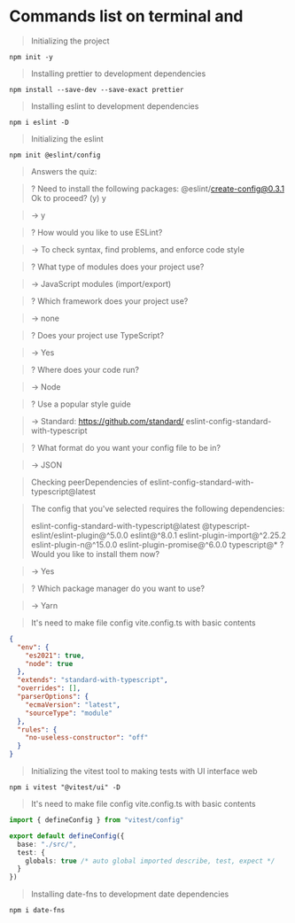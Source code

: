 # Commands list on terminal and

> Initializing the project

```terminal
npm init -y
```

> Installing prettier to development dependencies

```terminal
npm install --save-dev --save-exact prettier
```

> Installing eslint to development dependencies

```terminal
npm i eslint -D
```

> Initializing the eslint

```terminal
npm init @eslint/config
```

> Answers the quiz:

> ? Need to install the following packages: @eslint/create-config@0.3.1 Ok to proceed? (y) y

> -> y

> ? How would you like to use ESLint?

> -> To check syntax, find problems, and enforce code style

> ? What type of modules does your project use?

> -> JavaScript modules (import/export)

> ? Which framework does your project use?

> -> none

> ? Does your project use TypeScript?

> -> Yes

> ? Where does your code run?

> -> Node

> ? Use a popular style guide

> -> Standard: https://github.com/standard/
> eslint-config-standard-with-typescript

> ? What format do you want your config file to be in?

> -> JSON

> Checking peerDependencies of
> eslint-config-standard-with-typescript@latest

> The config that you've selected requires the following dependencies:
>
> eslint-config-standard-with-typescript@latest @typescript-eslint/eslint-plugin@^5.0.0 eslint@^8.0.1 eslint-plugin-import@^2.25.2 eslint-plugin-n@^15.0.0 eslint-plugin-promise@^6.0.0 typescript@\*
> ? Would you like to install them now?

> -> Yes

> ? Which package manager do you want to use?

> -> Yarn

> It's need to make file config vite.config.ts with basic contents

```json
{
  "env": {
    "es2021": true,
    "node": true
  },
  "extends": "standard-with-typescript",
  "overrides": [],
  "parserOptions": {
    "ecmaVersion": "latest",
    "sourceType": "module"
  },
  "rules": {
    "no-useless-constructor": "off"
  }
}
```

> Initializing the vitest tool to making tests with UI interface web

```terminal
npm i vitest "@vitest/ui" -D
```

> It's need to make file config vite.config.ts with basic contents

```typescript
import { defineConfig } from "vitest/config"

export default defineConfig({
  base: "./src/",
  test: {
    globals: true /* auto global imported describe, test, expect */
  }
})
```

> Installing date-fns to development date dependencies

```terminal
npm i date-fns
```
